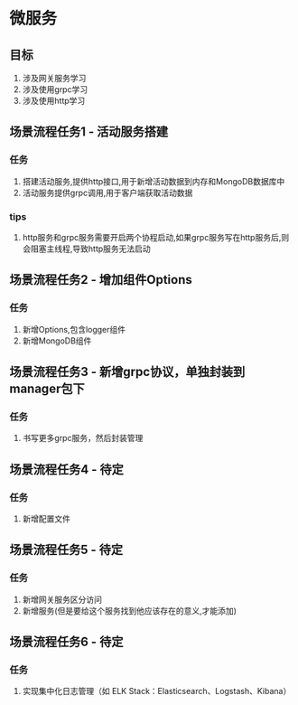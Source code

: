 # 微服务

## 目标
1. 涉及网关服务学习
2. 涉及使用grpc学习
3. 涉及使用http学习

## 场景流程任务1 - 活动服务搭建
### 任务
1. 搭建活动服务,提供http接口,用于新增活动数据到内存和MongoDB数据库中
2. 活动服务提供grpc调用,用于客户端获取活动数据
### tips
1. http服务和grpc服务需要开启两个协程启动,如果grpc服务写在http服务后,则会阻塞主线程,导致http服务无法启动

## 场景流程任务2 - 增加组件Options
### 任务
1. 新增Options,包含logger组件
2. 新增MongoDB组件

## 场景流程任务3 - 新增grpc协议，单独封装到manager包下
### 任务
1. 书写更多grpc服务，然后封装管理

## 场景流程任务4 - 待定
### 任务
1. 新增配置文件

## 场景流程任务5 - 待定
### 任务
1. 新增网关服务区分访问
2. 新增服务(但是要给这个服务找到他应该存在的意义,才能添加)

## 场景流程任务6 - 待定
### 任务
1. 实现集中化日志管理（如 ELK Stack：Elasticsearch、Logstash、Kibana）